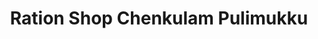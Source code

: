 ---
title: "Ration Shop Chenkulam Pulimukku"
url: /pulimukku/ration-shop-chenkulam-pulimukku/
shop: convenience
---